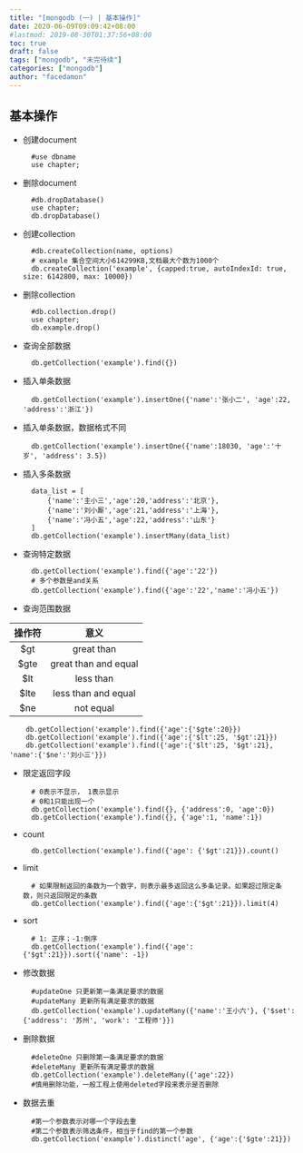 ```yaml
---
title: "[mongodb (一) | 基本操作]"
date: 2020-06-09T09:09:42+08:00
#lastmod: 2019-08-30T01:37:56+08:00
toc: true
draft: false
tags: ["mongodb", "未完待续"]
categories: ["mongodb"]
author: "facedamon"
---
```


## 基本操作

- 创建document

        #use dbname
        use chapter;

- 删除document

        #db.dropDatabase()
        use chapter;
        db.dropDatabase()

- 创建collection

        #db.createCollection(name, options)
        # example 集合空间大小614299KB,文档最大个数为1000个
        db.createCollection('example', {capped:true, autoIndexId: true, size: 6142800, max: 10000})

- 删除collection

        #db.collection.drop()
        use chapter;
        db.example.drop()

- 查询全部数据

        db.getCollection('example').find({})

- 插入单条数据

        db.getCollection('example').insertOne({'name':'张小二', 'age':22, 'address':'浙江'})

- 插入单条数据，数据格式不同

        db.getCollection('example').insertOne({'name':18030, 'age':'十岁', 'address': 3.5})

- 插入多条数据

        data_list = [
            {'name':'主小三','age':20,'address':'北京'},
            {'name':'刘小厮','age':21,'address':'上海'},
            {'name':'冯小五','age':22,'address':'山东'}
        ]
        db.getCollection('example').insertMany(data_list)

- 查询特定数据

        db.getCollection('example').find({'age':'22'})
        # 多个参数是and关系
        db.getCollection('example').find({'age':'22','name':'冯小五'})

- 查询范围数据

|操作符|意义|
|:-:|:-:|
|$gt|great than|
|$gte|great than and equal|
|$lt|less than|
|$lte|less than and equal|
|$ne|not equal|

        db.getCollection('example').find({'age':{'$gte':20}})
        db.getCollection('example').find({'age':{'$lt':25, '$gt':21}})
        db.getCollection('example').find({'age':{'$lt':25, '$gt':21}, 'name':{'$ne':'刘小三'}})

- 限定返回字段

        # 0表示不显示， 1表示显示
        # 0和1只能出现一个
        db.getCollection('example').find({}, {'address':0, 'age':0})
        db.getCollection('example').find({}, {'age':1, 'name':1})

- count

        db.getCollection('example').find({'age': {'$gt':21}}).count()

- limit

        # 如果限制返回的条数为一个数字，则表示最多返回这么多条记录。如果超过限定条数，则只返回限定的条数
        db.getCollection('example').find({'age':{'$gt':21}}).limit(4)

- sort

        # 1: 正序；-1:倒序
        db.getCollection('example').find({'age':{'$gt':21}}).sort({'name': -1})

- 修改数据

        #updateOne 只更新第一条满足要求的数据
        #updateMany 更新所有满足要求的数据
        db.getCollection('example').updateMany({'name':'王小六'}, {'$set': {'address': '苏州', 'work': '工程师'}})

- 删除数据

        #deleteOne 只删除第一条满足要求的数据
        #deleteMany 更新所有满足要求的数据
        db.getCollection('example').deleteMany({'age':22})
        #慎用删除功能，一般工程上使用deleted字段来表示是否删除

- 数据去重

        #第一个参数表示对哪一个字段去重
        #第二个参数表示筛选条件，相当于find的第一个参数
        db.getCollection('example').distinct('age', {'age':{'$gte':21}})